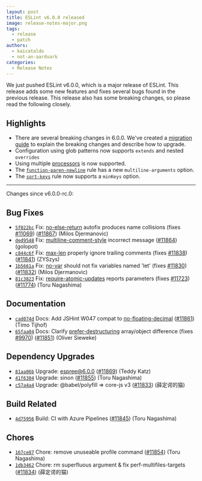 ```yaml
---
layout: post
title: ESLint v6.0.0 released
image: release-notes-major.png
tags:
  - release
  - patch
authors:
  - kaicataldo
  - not-an-aardvark
categories:
  - Release Notes
---
```


We just pushed ESLint v6.0.0, which is a major release of ESLint. This release adds some new features and fixes several bugs found in the previous release. This release also has some breaking changes, so please read the following closely.

## Highlights

* There are several breaking changes in 6.0.0. We've created a [migration guide](/docs/user-guide/migrating-to-6.0.0) to explain the breaking changes and describe how to upgrade.
* Configuration using glob patterns now supports `extends` and nested `overrides`
* Using multiple [processors](/docs/user-guide/configuring#specifying-processor) is now supported.
* The [`function-paren-newline`](/docs/rules/function-paren-newline) rule has a new `multiline-arguments` option.
* The [`sort-keys`](/docs/rules/sort-keys) rule now supports a `minKeys` option.


---

Changes since v6.0.0-rc.0:

## Bug Fixes


* [`5f022bc`](https://github.com/eslint/eslint/commit/5f022bc91d0d93d140876ceb1ee4e08b1b7cfd49) Fix: [no-else-return](/docs/rules/no-else-return) autofix produces name collisions (fixes [#11069](https://github.com/eslint/eslint/issues/11069)) ([#11867](https://github.com/eslint/eslint/issues/11867)) (Milos Djermanovic)
* [`ded9548`](https://github.com/eslint/eslint/commit/ded9548d881b15e771ca79b844e8159601f30f70) Fix: [multiline-comment-style](/docs/rules/multiline-comment-style) incorrect message ([#11864](https://github.com/eslint/eslint/issues/11864)) (golopot)
* [`c844c6f`](https://github.com/eslint/eslint/commit/c844c6f2ff314cfa8c6ca0e35a1ef58b7e297b79) Fix: [max-len](/docs/rules/max-len) properly ignore trailing comments (fixes [#11838](https://github.com/eslint/eslint/issues/11838)) ([#11841](https://github.com/eslint/eslint/issues/11841)) (ZYSzys)
* [`1b5661a`](https://github.com/eslint/eslint/commit/1b5661ae467c227c0239e06cc1466480004aa799) Fix: [no-var](/docs/rules/no-var) should not fix variables named 'let' (fixes [#11830](https://github.com/eslint/eslint/issues/11830)) ([#11832](https://github.com/eslint/eslint/issues/11832)) (Milos Djermanovic)
* [`81c3823`](https://github.com/eslint/eslint/commit/81c382378923a45015bafe58362f6c8faa5c3d5f) Fix: [require-atomic-updates](/docs/rules/require-atomic-updates) reports parameters (fixes [#11723](https://github.com/eslint/eslint/issues/11723)) ([#11774](https://github.com/eslint/eslint/issues/11774)) (Toru Nagashima)




## Documentation


* [`cad074d`](https://github.com/eslint/eslint/commit/cad074d4ddb34a59183b5965ca50170713b5a711) Docs: Add JSHint W047 compat to [no-floating-decimal](/docs/rules/no-floating-decimal) ([#11861](https://github.com/eslint/eslint/issues/11861)) (Timo Tijhof)
* [`65faa04`](https://github.com/eslint/eslint/commit/65faa04e8b42eecd4505111bbff296951179f033) Docs: Clarify [prefer-destructuring](/docs/rules/prefer-destructuring) array/object difference (fixes [#9970](https://github.com/eslint/eslint/issues/9970)) ([#11851](https://github.com/eslint/eslint/issues/11851)) (Oliver Sieweke)




## Dependency Upgrades


* [`81aa06b`](https://github.com/eslint/eslint/commit/81aa06b4cc49e9c15234a2c4d27659a03fea53d8) Upgrade: espree@6.0.0 ([#11869](https://github.com/eslint/eslint/issues/11869)) (Teddy Katz)
* [`41f6304`](https://github.com/eslint/eslint/commit/41f6304ce641a82ee729251b448dceb9fb0d501d) Upgrade: sinon ([#11855](https://github.com/eslint/eslint/issues/11855)) (Toru Nagashima)
* [`c57a4a4`](https://github.com/eslint/eslint/commit/c57a4a4a993193c4208c6419df331a7bc644a536) Upgrade: @babel/polyfill => core-js v3 ([#11833](https://github.com/eslint/eslint/issues/11833)) (薛定谔的猫)




## Build Related


* [`4d75956`](https://github.com/eslint/eslint/commit/4d75956147b6fd662ee90eb21d3f762816463b88) Build: CI with Azure Pipelines ([#11845](https://github.com/eslint/eslint/issues/11845)) (Toru Nagashima)




## Chores


* [`167ce87`](https://github.com/eslint/eslint/commit/167ce87e908ec04b0d3d79960278d45c883c4285) Chore: remove unuseable profile command ([#11854](https://github.com/eslint/eslint/issues/11854)) (Toru Nagashima)
* [`1db3462`](https://github.com/eslint/eslint/commit/1db346220889305a427b45a00afcf362b81b3767) Chore: rm superfluous argument & fix perf-multifiles-targets ([#11834](https://github.com/eslint/eslint/issues/11834)) (薛定谔的猫)
